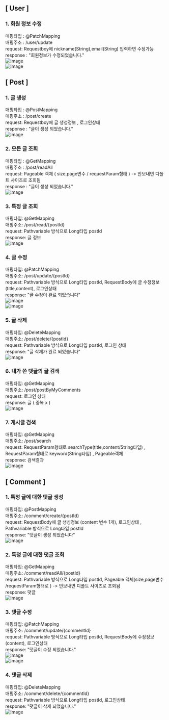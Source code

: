 ## [ User ]   

### 1. 회원 정보 수정
매핑타입 : @PatchMapping   
매핑주소 : /user/update   
request: Requestboy에 nickname(String),email(String) 입력하면 수정가능      
response : "회원정보가 수정되었습니다."         
![image](https://github.com/Jorados/capston/assets/100845256/fd0cb0b2-e048-41ce-ac68-f1c4b397c8d6)    
![image](https://github.com/Jorados/capston/assets/100845256/d1ea6bc4-fe4a-4858-aa7f-11fff461ccef)     



## [ Post ]   

### 1. 글 생성   
매핑타입 : @PostMapping   
매핑주소 : /post/create   
request: Requestboy에 글 생성정보 , 로그인상태   
response : "글이 생성 되었습니다."        
![image](https://github.com/Jorados/capston/assets/100845256/c8c90cd9-9142-46d0-a7bb-8f84fe4e4142)   

### 2. 모든 글 조회      
매핑타입 : @GetMapping   
매핑주소 : /post/readAll   
request: Pageable 객체 ( size,page변수 / requestParam형태 ) -> 안보내면 디폴트 사이즈로 조회됨  
response : "글이 생성 되었습니다."   
![image](https://github.com/Jorados/capston/assets/100845256/d52c7d64-bfe4-4cab-8ed7-61e38d6aa7e4)       

### 3. 특정 글 조회  
매핑타입: @GetMapping    
매핑주소: /post/read/{postId}  
request: Pathvariable 방식으로 Long타입 postId    
response: 글 정보   
![image](https://github.com/Jorados/capston/assets/100845256/06a11e7e-71a9-4552-9a0d-ed18c958c61f)      

### 4. 글 수정   
매핑타입: @PatchMapping   
매핑주소: /post/update/{postId}   
request: Pathvariable 방식으로 Long타입 postId, RequestBody에 글 수정정보(title,content), 로그인상태    
response: "글 수정이 완료 되었습니다"   
![image](https://github.com/Jorados/capston/assets/100845256/1430040d-df4a-436d-b85a-a3449f463aeb)        
![image](https://github.com/Jorados/capston/assets/100845256/d84b23cd-071b-4a60-b023-2cbdc52eb4b6)       

### 5. 글 삭제    
매핑타입: @DeleteMapping   
매핑주소: /post/delete/{postId}   
request: Pathvariable 방식으로 Long타입 postId, 로그인 상태   
response: "글 삭제가 완료 되었습니다"    
![image](https://github.com/Jorados/capston/assets/100845256/0509eb34-73b1-4ba7-bb22-7816b18d4f94)     

### 6. 내가 쓴 댓글의 글 검색
매핑타입: @GetMapping    
매핑주소: /post/postByMyComments    
request: 로그인 상태       
response: 글 ( 중복 x )     
![image](https://github.com/Jorados/capston/assets/100845256/047ffb77-ace0-41b6-ac2b-34ce5ae93e68)        


### 7. 게시글 검색   
매핑타입: @GetMapping    
매핑주소: /post/search    
request: RequestParam형태로 searchType(title,content/String타입) , RequestParam형태로 keyword(String타입) , Pageable객체     
response: 검색결과    
![image](https://github.com/Jorados/capston/assets/100845256/3e99410e-4f01-41e4-88b5-0e5e165d0bb5)    

## [ Comment ]   

### 1. 특정 글에 대한 댓글 생성   
매핑타입: @PostMapping    
매핑주소: /comment/create/{postId}    
request: RequestBody에 글 생성정보 (content 변수 1개), 로그인상태 , Pathvariable 방식으로 Long타입 postId    
response: "댓글이 생성 되었습니다"    
![image](https://github.com/Jorados/capston/assets/100845256/ef0963f5-1691-41ba-8d0d-966e1baf1bc0)     

###  2. 특정 글에 대한 댓글 조회   
매핑타입: @GetMapping    
매핑주소: /comment/readAll/{postId}   
request: Pathvariable 방식으로 Long타입 postId, Pageable 객체(size,page변수 /requestParam형태로 ) -> 안보내면 디폴트 사이즈로 조회됨  
response: 댓글   
![image](https://github.com/Jorados/capston/assets/100845256/5b905400-668d-4234-b64a-0c96c40d82b3)   

### 3. 댓글 수정    
매핑타입: @PatchMapping   
매핑주소: /comment/update/{commentId}   
request: Pathvariable 방식으로 Long타입 postId, RequestBody에 수정정보(content), 로그인상태     
response: "댓글이 수정 되었습니다."   
![image](https://github.com/Jorados/capston/assets/100845256/504a5aa2-42b7-4cc6-8dd5-f513eaf76d2d)      
![image](https://github.com/Jorados/capston/assets/100845256/022eca00-dd77-40ab-bafc-669843a90ae4)      

### 4. 댓글 삭제   
매핑타입: @DeleteMapping   
매핑주소: /comment/delete/{commentId}    
request: Pathvariable 방식으로 Long타입 postId, 로그인상태    
response: "댓글이 삭제 되었습니다."    
![image](https://github.com/Jorados/capston/assets/100845256/0ab05327-4bc6-4eb5-8d6f-8aa3d2e25165)      


 
